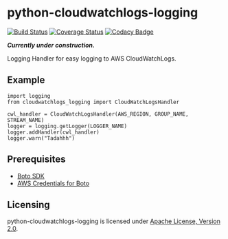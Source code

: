 # python-cloudwatchlogs-logging

[![Build Status](https://travis-ci.org/ImmobilienScout24/python-cloudwatchlogs-logging.svg?branch=master)](https://travis-ci.org/ImmobilienScout24/python-cloudwatchlogs-logging)
[![Coverage Status](https://coveralls.io/repos/ImmobilienScout24/python-cloudwatchlogs-logging/badge.svg)](https://coveralls.io/r/ImmobilienScout24/python-cloudwatchlogs-logging)
[![Codacy Badge](https://www.codacy.com/project/badge/c86ebfb675ba4747bb4b58303285bd4b)](https://www.codacy.com/public/arnehilmann/python-cloudwatchlogs-logging)

**_Currently under construction._**

Logging Handler for easy logging to AWS CloudWatchLogs.

## Example
```
import logging
from cloudwatchlogs_logging import CloudWatchLogsHandler

cwl_handler = CloudWatchLogsHandler(AWS_REGION, GROUP_NAME, STREAM_NAME)
logger = logging.getLogger(LOGGER_NAME)
logger.addHandler(cwl_handler)
logger.warn("Tadahhh")
```

## Prerequisites
- [Boto SDK](http://docs.pythonboto.org/en/latest/getting_started.html)
- [AWS Credentials for Boto](http://docs.pythonboto.org/en/latest/boto_config_tut.html#credentials)

## Licensing
python-cloudwatchlogs-logging is licensed under [Apache License, Version 2.0](https://github.com/ImmobilienScout24/python-cloudwatchlogs-logging/blob/master/LICENSE).

